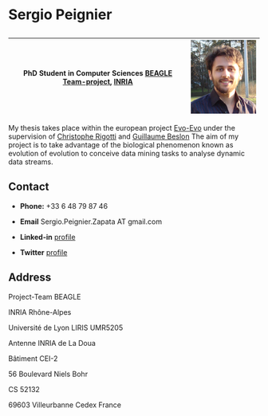 # Sergio Peignier
##

PhD Student in Computer Sciences  [BEAGLE Team-project](https://team.inria.fr/beagle), [INRIA](https://www.inria.fr) |  ![alt text](./home/sergiopeignier.png "foto")
--- | ---
  

My thesis takes place within the european project [Evo-Evo](http://evoevo.eu/)
under the supervision of [Christophe Rigotti](https://liris.cnrs.fr/membres?idn=crigotti) and [Guillaume Beslon](https://liris.cnrs.fr/membres?idn=gbeslon)
The aim of my project is to take advantage of the biological phenomenon known 
as evolution of evolution to conceive data mining tasks to analyse dynamic data streams. 

## Contact

+ **Phone:** +33 6 48 79 87 46

+ **Email** Sergio.Peignier.Zapata AT gmail.com

+ **Linked-in** [profile](https://www.linkedin.com/in/sergiopeignier)

+ **Twitter** [profile](https://twitter.com/SergioPeignier)

## Address

Project-Team BEAGLE

INRIA Rhône-Alpes

Université de Lyon LIRIS UMR5205

Antenne INRIA de La Doua

Bâtiment CEI-2

56 Boulevard Niels Bohr

CS 52132

69603 Villeurbanne Cedex France
